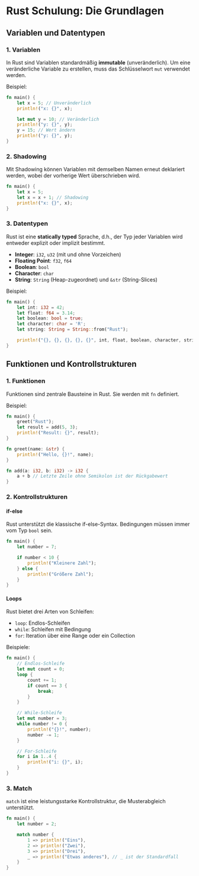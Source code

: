
# Rust Schulung: Die Grundlagen
## Variablen und Datentypen

### 1. Variablen
In Rust sind Variablen standardmäßig **immutable** (unveränderlich). Um eine veränderliche Variable zu erstellen, muss das Schlüsselwort `mut` verwendet werden.

Beispiel:
```rust
fn main() {
    let x = 5; // Unveränderlich
    println!("x: {}", x);

    let mut y = 10; // Veränderlich
    println!("y: {}", y);
    y = 15; // Wert ändern
    println!("y: {}", y);
}
```

### 2. Shadowing
Mit Shadowing können Variablen mit demselben Namen erneut deklariert werden, wobei der vorherige Wert überschrieben wird.
```rust
fn main() {
    let x = 5;
    let x = x + 1; // Shadowing
    println!("x: {}", x);
}
```

### 3. Datentypen
Rust ist eine **statically typed** Sprache, d.h., der Typ jeder Variablen wird entweder explizit oder implizit bestimmt.

- **Integer**: `i32`, `u32` (mit und ohne Vorzeichen)
- **Floating Point**: `f32`, `f64`
- **Boolean**: `bool`
- **Character**: `char`
- **String**: `String` (Heap-zugeordnet) und `&str` (String-Slices)

Beispiel:
```rust
fn main() {
    let int: i32 = 42;
    let float: f64 = 3.14;
    let boolean: bool = true;
    let character: char = 'R';
    let string: String = String::from("Rust");

    println!("{}, {}, {}, {}, {}", int, float, boolean, character, string);
}
```

## Funktionen und Kontrollstrukturen

### 1. Funktionen
Funktionen sind zentrale Bausteine in Rust. Sie werden mit `fn` definiert.

Beispiel:
```rust
fn main() {
    greet("Rust");
    let result = add(5, 3);
    println!("Result: {}", result);
}

fn greet(name: &str) {
    println!("Hello, {}!", name);
}

fn add(a: i32, b: i32) -> i32 {
    a + b // Letzte Zeile ohne Semikolon ist der Rückgabewert
}
```

### 2. Kontrollstrukturen

#### **if-else**
Rust unterstützt die klassische if-else-Syntax. Bedingungen müssen immer vom Typ `bool` sein.
```rust
fn main() {
    let number = 7;

    if number < 10 {
        println!("Kleinere Zahl");
    } else {
        println!("Größere Zahl");
    }
}
```

#### **Loops**
Rust bietet drei Arten von Schleifen:
- `loop`: Endlos-Schleifen
- `while`: Schleifen mit Bedingung
- `for`: Iteration über eine Range oder ein Collection

Beispiele:
```rust
fn main() {
    // Endlos-Schleife
    let mut count = 0;
    loop {
        count += 1;
        if count == 3 {
            break;
        }
    }

    // While-Schleife
    let mut number = 3;
    while number != 0 {
        println!("{}!", number);
        number -= 1;
    }

    // For-Schleife
    for i in 1..4 {
        println!("i: {}", i);
    }
}
```

### 3. Match
`match` ist eine leistungsstarke Kontrollstruktur, die Musterabgleich unterstützt.
```rust
fn main() {
    let number = 2;

    match number {
        1 => println!("Eins"),
        2 => println!("Zwei"),
        3 => println!("Drei"),
        _ => println!("Etwas anderes"), // _ ist der Standardfall
    }
}
```